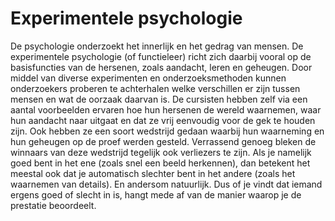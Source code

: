 # Experimentele psychologie
De psychologie onderzoekt het innerlijk en het gedrag van mensen. De experimentele psychologie (of functieleer) richt zich daarbij vooral op de basisfuncties van de hersenen, zoals aandacht, leren en geheugen. Door middel van diverse experimenten en onderzoeksmethoden kunnen onderzoekers proberen te achterhalen welke verschillen er zijn tussen mensen en wat de oorzaak daarvan is. De cursisten hebben zelf via een aantal voorbeelden ervaren hoe hun hersenen de wereld waarnemen, waar hun aandacht naar uitgaat en dat ze vrij eenvoudig voor de gek te houden zijn. Ook hebben ze een soort wedstrijd gedaan waarbij hun waarneming en hun geheugen op de proef werden gesteld. Verrassend genoeg bleken de winnaars van deze wedstrijd tegelijk ook verliezers te zijn. Als je namelijk goed bent in het ene (zoals snel een beeld herkennen), dan betekent het meestal ook dat je automatisch slechter bent in het andere (zoals het waarnemen van details). En andersom natuurlijk. Dus of je vindt dat iemand ergens goed of slecht in is, hangt mede af van de manier waarop je de prestatie beoordeelt.
